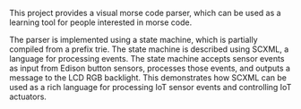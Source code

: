 This project provides a visual morse code parser, which can be used as a
learning tool for people interested in morse code.

The parser is implemented using a state machine, which is partially compiled
from a prefix trie. The state machine is described using SCXML, a language for
processing events. The state machine accepts sensor events as input from Edison
button sensors, processes those events, and outputs a message to the LCD RGB
backlight. This demonstrates how SCXML can be used as a rich language for
processing IoT sensor events and controlling IoT actuators.

